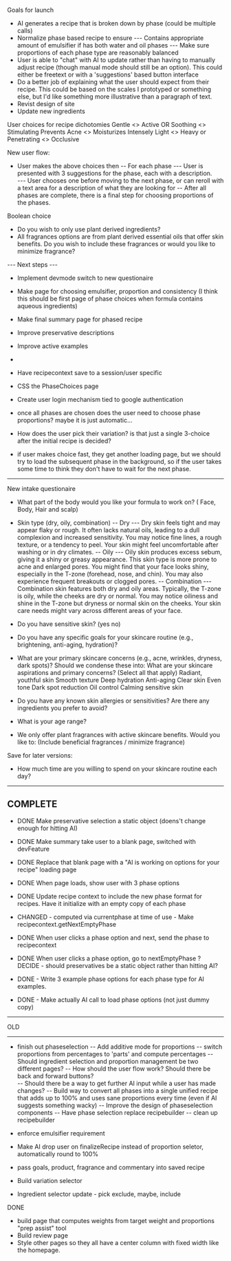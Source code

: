 Goals for launch

- AI generates a recipe that is broken down by phase (could be multiple calls)
- Normalize phase based recipe to ensure 
--- Contains appropriate amount of emulsifier if has both water and oil phases
--- Make sure proportions of each phase type are reasonably balanced
- User is able to "chat" with AI to update rather than having to manually adjust recipe (though manual mode should still be an option).  This could either be freetext or with a 'suggestions' based button interface
- Do a better job of explaining what the user should expect from their recipe.  This could be based on the scales I prototyped or something else, but I'd like something more illustrative than a paragraph of text. 
- Revist design of site
- Update new ingredients


User choices for recipe dichotomies
Gentle <> Active OR Soothing <> Stimulating
Prevents Acne <> Moisturizes Intensely
Light <> Heavy or Penetrating <> Occlusive

New user flow:
- User makes the above choices then
-- For each phase
--- User is presented with 3 suggestions for the phase, each with a description.  
--- User chooses one before moving to the next phase, or can reroll with a text area for a description of what they are looking for
-- After all phases are complete, there is a final step for choosing proportions of the phases. 

Boolean choice
- Do you wish to only use plant derived ingredients? 
- All fragrances options are from plant derived essential oils that offer skin benefits. Do you wish to include these fragrances or would you like to minimize fragrance? 


--- Next steps --- 

- Implement devmode switch to new questionaire
- Make page for choosing emulsifier, proportion and consistency (I think this should be first page of  phase choices when formula contains aqueous ingredients)
- Make final summary page for phased recipe
- Improve preservative descriptions
- Improve active examples
- 
- Have recipecontext save to a session/user specific 
- CSS the PhaseChoices page


- Create user login mechanism tied to google authentication
- once all phases are chosen does the user need to choose phase proportions? maybe it is just automatic... 
- How does the user pick their variation?  is that just a single 3-choice after the initial recipe is decided?
- if user makes choice fast, they get another loading page, but we should try to load the subsequent phase in the background, so if the user takes some time to think they don't have to wait for the next phase.

----

New intake questionaire
- What part of the body would you like your formula to work on? ( Face, Body, Hair and scalp)
- Skin type (dry, oily, combination)
-- Dry
--- Dry skin feels tight and may appear flaky or rough. It often lacks natural oils, leading to a dull complexion and increased sensitivity. You may notice fine lines, a rough texture, or a tendency to peel. Your skin might feel uncomfortable after washing or in dry climates.
-- Oily 
--- Oily skin produces excess sebum, giving it a shiny or greasy appearance. This skin type is more prone to acne and enlarged pores. You might find that your face looks shiny, especially in the T-zone (forehead, nose, and chin). You may also experience frequent breakouts or clogged pores.
-- Combination 
--- Combination skin features both dry and oily areas. Typically, the T-zone is oily, while the cheeks are dry or normal. You may notice oiliness and shine in the T-zone but dryness or normal skin on the cheeks. Your skin care needs might vary across different areas of your face.

- Do you have sensitive skin? (yes no)


- Do you have any specific goals for your skincare routine (e.g., brightening, anti-aging, hydration)?
- What are your primary skincare concerns (e.g., acne, wrinkles, dryness, dark spots)?
Should we condense these into:
What are your skincare aspirations and primary concerns? (Select all that apply)
Radiant, youthful skin
Smooth texture
Deep hydration
Anti-aging
Clear skin
Even tone
Dark spot reduction
Oil control
Calming sensitive skin

- Do you have any known skin allergies or sensitivities? Are there any ingredients you prefer to avoid?
- What is your age range?
- We only offer plant fragrances with active skincare benefits.  Would you like to: (Include beneficial fragrances / minimize fragrance)

Save for later versions:
- How much time are you willing to spend on your skincare routine each day?


-----
COMPLETE
----
- DONE Make preservative selection a static object (doens't change enough for hitting AI)
- DONE Make summary take user to a blank page, switched with devFeature
- DONE Replace that blank page with a "AI is working on options for your recipe" loading page
- DONE When page loads, show user with 3 phase options

- DONE Update recipe context to include the new phase format for recipes. Have it initialize with an empty copy of each phase
- CHANGED - computed via currentphase at time of use - Make recipecontext.getNextEmptyPhase
- DONE When user clicks a phase option and next, send the phase to recipecontext
- DONE When user clicks a phase option, go to nextEmptyPhase
? DECIDE - should preservatives be a static object rather than hitting AI?
- DONE - Write 3 example phase options for each phase type for AI examples. 
- DONE - Make actually AI call to load phase options (not just dummy copy)


-------

OLD

----


- finish out phaseselection
-- Add additive mode for proportions
-- switch proportions from percentages to 'parts' and compute percentages
-- Should ingredient selection and proportion management be two different pages?
-- How should the user flow work? Should there be back and forward buttons?  
-- Should there be a way to get further AI input while a user has made changes?
-- Build way to convert all phases into a single unified recipe that adds up to 100% and uses sane proportions every time (even if AI suggests something wacky)
-- Improve the design of phaseselection components
-- Have phase selection replace recipebuilder
-- clean up recipebuilder 


- enforce emulsifier requirement
- Make AI drop user on finalizeRecipe instead of proportion seletor, automatically round to 100%
- pass goals, product, fragrance and commentary into saved recipe
- Build variation selector
- Ingredient selector update - pick exclude, maybe, include


DONE
- build page that computes weights from target weight and proportions "prep assist" tool
- Build review page
- Style other pages so they all have a center column with fixed width like the homepage. 